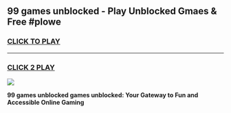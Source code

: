 
## 99 games unblocked - Play Unblocked Gmaes & Free #plowe
<h3>
<a href="https://news.freeplayer.one?title=99_games_unblocked&ref=03M">CLICK TO PLAY</a></h3>
<hr>

<h3>
<a href="https://news.freeplayer.one?title=99_games_unblocked&ref=03M">CLICK 2 PLAY</a>
  
</h3>

<a href="https://news.freeplayer.one?title=99_games_unblocked&ref=03M"><img src="https://clearcache.store/games.png"></a>


**99 games unblocked games unblocked: Your Gateway to Fun and Accessible Online Gaming**
